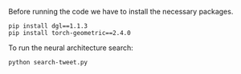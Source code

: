 Before running the code we have to install the necessary packages.
```
pip install dgl==1.1.3
pip install torch-geometric==2.4.0
```

To run the neural architecture search:
```
python search-tweet.py
```
